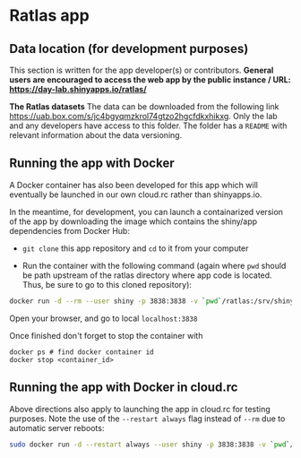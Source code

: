 # Ratlas app

## Data location (for development purposes)

This section is written for the app developer(s) or contributors. **General users are encouraged to access the web app by the public instance / URL: <https://day-lab.shinyapps.io/ratlas/>**

**The Ratlas datasets** The data can be downloaded from the following link <https://uab.box.com/s/jc4bgyqmzkrol74gtzo2hgcfdkxhikxg>. Only the lab and any developers have access to this folder. The folder has a `README` with relevant information about the data versioning.

## Running the app with Docker

A Docker container has also been developed for this app which will eventually be launched in our own cloud.rc rather than shinyapps.io.

In the meantime, for development, you can launch a containarized version of the app by downloading the image which contains the shiny/app dependencies from Docker Hub: 

* `git clone` this app repository and `cd` to it from your computer

* Run the container with the following command (again where `pwd` should be path upstream of the ratlas directory where app code is located. Thus, be sure to go to this cloned repository):

```bash
docker run -d --rm --user shiny -p 3838:3838 -v `pwd`/ratlas:/srv/shiny-server/ -v `pwd`/shiny_app_logs:/var/log/shiny-server uabbds/ratlas:latest
```

Open your browser, and go to local `localhost:3838`

Once finished don't forget to stop the container with

```
docker ps # find docker container id
docker stop <container_id>
```

## Running the app with Docker in cloud.rc

Above directions also apply to launching the app in cloud.rc for testing purposes. Note the use of the `--restart always` flag instead of `--rm` due to automatic server reboots:

```bash
sudo docker run -d --restart always --user shiny -p 3838:3838 -v `pwd`/ratlas:/srv/shiny-server/ -v `pwd`/shiny_app_logs:/var/log/shiny-server uabbds/ratlas:latest
```